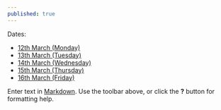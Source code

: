 ```yaml
---
published: true
---
```

Dates:

- [12th March (Monday)](/days/12mar)
- [13th March (Tuesday)](/days/13mar)
- [14th March (Wednesday)](/days/14mar)
- [15th March (Thursday)](/days/15mar)
- [16th March (Friday)](/days/16mar)

Enter text in [Markdown](http://daringfireball.net/projects/markdown/). Use the toolbar above, or click the **?** button for formatting help.
